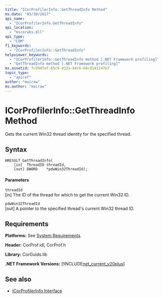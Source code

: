 ```yaml
---
title: "ICorProfilerInfo::GetThreadInfo Method"
ms.date: "03/30/2017"
api_name: 
  - "ICorProfilerInfo.GetThreadInfo"
api_location: 
  - "mscorwks.dll"
api_type: 
  - "COM"
f1_keywords: 
  - "ICorProfilerInfo::GetThreadInfo"
helpviewer_keywords: 
  - "ICorProfilerInfo::GetThreadInfo method [.NET Framework profiling]"
  - "GetThreadInfo method [.NET Framework profiling]"
ms.assetid: fc994fef-65c9-432a-84cb-66c8141147e7
topic_type: 
  - "apiref"
author: "mairaw"
ms.author: "mairaw"
---
```

# ICorProfilerInfo::GetThreadInfo Method
Gets the current Win32 thread identity for the specified thread.  
  
## Syntax  
  
```  
HRESULT GetThreadInfo(  
    [in]  ThreadID threadId,  
    [out] DWORD    *pdwWin32ThreadId);  
```  
  
#### Parameters  
 `threadId`  
 [in] The ID of the thread for which to get the current Win32 ID.  
  
 `pdwWin32ThreadId`  
 [out] A pointer to the specified thread's current Win32 thread ID.  
  
## Requirements  
 **Platforms:** See [System Requirements](../../../../docs/framework/get-started/system-requirements.md).  
  
 **Header:** CorProf.idl, CorProf.h  
  
 **Library:** CorGuids.lib  
  
 **.NET Framework Versions:** [!INCLUDE[net_current_v20plus](../../../../includes/net-current-v20plus-md.md)]  
  
## See also
- [ICorProfilerInfo Interface](../../../../docs/framework/unmanaged-api/profiling/icorprofilerinfo-interface.md)
